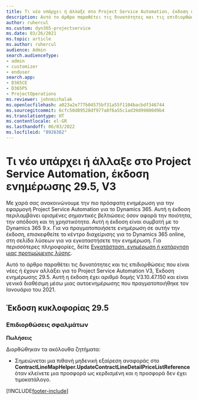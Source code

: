 ```yaml
---
title: Τι νέο υπάρχει ή άλλαξε στο Project Service Automation, έκδοση ενημέρωσης 29.5 Hotfix, V3
description: Αυτό το άρθρο παραθέτει τις δυνατότητες και τις επιδιορθώσεις που είναι διαθέσιμες στο Project Service Automation, Έκδοση ενημέρωσης 29.5, Άμεση επιδιόρθωση, V3.
author: ruhercul
ms.custom: dyn365-projectservice
ms.date: 03/26/2021
ms.topic: article
ms.author: ruhercul
audience: Admin
search.audienceType:
- admin
- customizer
- enduser
search.app:
- D365CE
- D365PS
- ProjectOperations
ms.reviewer: johnmichalak
ms.openlocfilehash: a023a2e777b04575bf31a55f1104bacbdf346744
ms.sourcegitcommit: 6cfc50d89528df977a8f6a55c1ad39d99800d9b4
ms.translationtype: HT
ms.contentlocale: el-GR
ms.lasthandoff: 06/03/2022
ms.locfileid: "8926362"
---
```

# <a name="whats-new-or-changed-in-project-service-automation-update-release-295-v3"></a>Τι νέο υπάρχει ή άλλαξε στο Project Service Automation, έκδοση ενημέρωσης 29.5, V3

Με χαρά σας ανακοινώνουμε την πιο πρόσφατη ενημέρωση για την εφαρμογή Project Service Automation για το Dynamics 365. Αυτή η έκδοση περιλαμβάνει ορισμένες σημαντικές βελτιώσεις όσον αφορά την ποιότητα, την απόδοση και τη χρηστικότητα. Αυτή η έκδοση είναι συμβατή με το Dynamics 365 9.x. Για να πραγματοποιήσετε ενημέρωση σε αυτήν την έκδοση, επισκεφθείτε το κέντρο διαχείρισης για το Dynamics 365 online, στη σελίδα λύσεων για να εγκαταστήσετε την ενημέρωση. Για περισσότερες πληροφορίες, δείτε [Εγκατάσταση, ενημέρωση ή κατάργηση μιας προτιμώμενης λύσης](/power-platform/admin/install-remove-preferred-solution).

Αυτό το άρθρο παραθέτει τις δυνατότητες και τις επιδιορθώσεις που είναι νέες ή έχουν αλλάξει για το Project Service Automation V3, Έκδοση ενημέρωσης 29.5. Αυτή η έκδοση έχει αριθμό δομής V3.10.47.150 και είναι γενικά διαθέσιμη μέσω μιας αυτοενημέρωσης που πραγματοποιήθηκε τον Ιανουάριο του 2021.

## <a name="update-release-295"></a>Έκδοση κυκλοφορίας 29.5

### <a name="bug-fixes"></a>Επιδιορθώσεις σφαλμάτων


**Πωλήσεις**

Διορθώθηκαν τα ακόλουθα ζητήματα:

- Σημειώνεται μια πιθανή μηδενική εξαίρεση αναφοράς στο **ContractLineMapHelper.UpdateContractLineDetailPriceListReference** όταν κλείνετε μια προσφορά ως κερδισμένη και η προσφορά δεν έχει τιμοκατάλογο.


[!INCLUDE[footer-include](../includes/footer-banner.md)]
